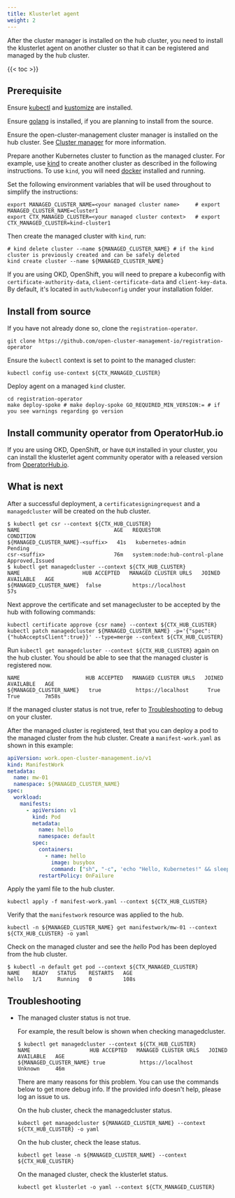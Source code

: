 ```yaml
---
title: Klusterlet agent
weight: 2
---
```


After the cluster manager is installed on the hub cluster, you need to install the klusterlet agent on another cluster so that it can be registered and managed by the hub cluster.

<!-- spellchecker-disable -->

{{< toc >}}

<!-- spellchecker-enable -->

## Prerequisite

Ensure [kubectl](https://kubernetes.io/docs/tasks/tools/install-kubectl) and [kustomize](https://kubectl.docs.kubernetes.io/installation/) are installed.

Ensure [golang](https://golang.org/doc/install) is installed, if you are planning to install from the source.

Ensure the open-cluster-management cluster manager is installed on the hub cluster. See [Cluster manager](../cluster-manager) for more information.

Prepare another Kubernetes cluster to function as the managed cluster. For example, use [kind](https://kind.sigs.k8s.io/docs/user/quick-start) to create another cluster as described in the following instructions. To use `kind`, you will need [docker](https://docs.docker.com/get-started) installed and running.

Set the following environment variables that will be used throughout to simplify the instructions:

```Shell
export MANAGED_CLUSTER_NAME=<your managed cluster name>     # export MANAGED_CLUSTER_NAME=cluster1
export CTX_MANAGED_CLUSTER=<your managed cluster context>   # export CTX_MANAGED_CLUSTER=kind-cluster1
```

Then create the managed cluster with `kind`, run:

```Shell
# kind delete cluster --name ${MANAGED_CLUSTER_NAME} # if the kind cluster is previously created and can be safely deleted
kind create cluster --name ${MANAGED_CLUSTER_NAME}
```

If you are using OKD, OpenShift, you will need to prepare a kubeconfig with `certificate-authority-data`, `client-certificate-data` and `client-key-data`. By default, it's located in `auth/kubeconfig` under your installation folder.

## Install from source

If you have not already done so, clone the `registration-operator`.

```Shell
git clone https://github.com/open-cluster-management-io/registration-operator
```

Ensure the `kubectl` context is set to point to the managed cluster:

```Shell
kubectl config use-context ${CTX_MANAGED_CLUSTER}
```

Deploy agent on a managed `kind` cluster.

```Shell
cd registration-operator
make deploy-spoke # make deploy-spoke GO_REQUIRED_MIN_VERSION:= # if you see warnings regarding go version
```

## Install community operator from OperatorHub.io

If you are using OKD, OpenShift, or have `OLM` installed in your cluster, you can install the klusterlet agent community operator with a released version from [OperatorHub.io](https://operatorhub.io/operator/klusterlet).

## What is next

After a successful deployment, a `certificatesigningrequest` and a `managedcluster` will be created on the hub cluster.

```Shell
$ kubectl get csr --context ${CTX_HUB_CLUSTER}
NAME                              AGE   REQUESTOR                       CONDITION
${MANAGED_CLUSTER_NAME}-<suffix>   41s   kubernetes-admin                Pending
csr-<suffix>                      76m   system:node:hub-control-plane   Approved,Issued
$ kubectl get managedcluster --context ${CTX_HUB_CLUSTER}
NAME                    HUB ACCEPTED   MANAGED CLUSTER URLS   JOINED   AVAILABLE   AGE
${MANAGED_CLUSTER_NAME}  false          https://localhost                           57s
```

Next approve the certificate and set managecluster to be accepted by the hub with following commands:

```Shell
kubectl certificate approve {csr name} --context ${CTX_HUB_CLUSTER}
kubectl patch managedcluster ${MANAGED_CLUSTER_NAME} -p='{"spec":{"hubAcceptsClient":true}}' --type=merge --context ${CTX_HUB_CLUSTER}
```

Run `kubectl get managedcluster --context ${CTX_HUB_CLUSTER}` again on the hub cluster. You should be able to see that the managed cluster is registered now.

```Shell
NAME                     HUB ACCEPTED   MANAGED CLUSTER URLS   JOINED   AVAILABLE   AGE
${MANAGED_CLUSTER_NAME}   true           https://localhost      True     True        7m58s
```

If the managed cluster status is not true, refer to [Troubleshooting](#troubleshooting) to debug on your cluster.

After the managed cluster is registered, test that you can deploy a pod to the managed cluster from the hub cluster. Create a `manifest-work.yaml` as shown in this example:

```yaml
apiVersion: work.open-cluster-management.io/v1
kind: ManifestWork
metadata:
  name: mw-01
  namespace: ${MANAGED_CLUSTER_NAME}
spec:
  workload:
    manifests:
      - apiVersion: v1
        kind: Pod
        metadata:
          name: hello
          namespace: default
        spec:
          containers:
            - name: hello
              image: busybox
              command: ["sh", "-c", 'echo "Hello, Kubernetes!" && sleep 3600']
          restartPolicy: OnFailure
```

Apply the yaml file to the hub cluster.

```Shell
kubectl apply -f manifest-work.yaml --context ${CTX_HUB_CLUSTER}
```

Verify that the `manifestwork` resource was applied to the hub.

```Shell
kubectl -n ${MANAGED_CLUSTER_NAME} get manifestwork/mw-01 --context ${CTX_HUB_CLUSTER} -o yaml
```

Check on the managed cluster and see the _hello_ Pod has been deployed from the hub cluster.

```Shell
$ kubectl -n default get pod --context ${CTX_MANAGED_CLUSTER}
NAME    READY   STATUS    RESTARTS   AGE
hello   1/1     Running   0          108s
```

## Troubleshooting

- The managed cluster status is not true.

  For example, the result below is shown when checking managedcluster.

  ```Shell
  $ kubectl get managedcluster --context ${CTX_HUB_CLUSTER}
  NAME                   HUB ACCEPTED   MANAGED CLUSTER URLS   JOINED   AVAILABLE   AGE
  ${MANAGED_CLUSTER_NAME} true           https://localhost               Unknown     46m
  ```

  There are many reasons for this problem. You can use the commands below to get more debug info. If the provided info doesn't help, please log an issue to us.

  On the hub cluster, check the managedcluster status.

  ```Shell
  kubectl get managedcluster ${MANAGED_CLUSTER_NAME} --context ${CTX_HUB_CLUSTER} -o yaml
  ```

  On the hub cluster, check the lease status.

  ```Shell
  kubectl get lease -n ${MANAGED_CLUSTER_NAME} --context ${CTX_HUB_CLUSTER}
  ```

  On the managed cluster, check the klusterlet status.

  ```Shell
  kubectl get klusterlet -o yaml --context ${CTX_MANAGED_CLUSTER}
  ```
